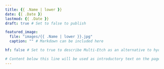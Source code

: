 ```yaml
---
title: {{ .Name | lower }}
date: {{ .Date }}
lastmod: {{ .Date }}
draft: true # Set to false to publish

featured_image:
  file: "images/{{ .Name | lower }}.jpg"
  caption: "" # Markdown can be included here

hf: false # Set to true to describe Multi-Etch as an alternative to hydrofluoric acid for this metal.

# Content below this line will be used as introductory text on the page.
---
```

